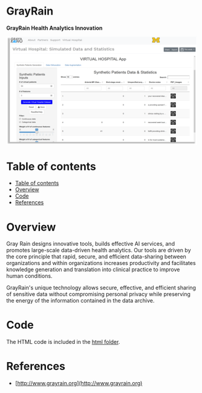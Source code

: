 # GrayRain

**GrayRain Health Analytics Innovation**

<a href="http://GrayRain.org"><img align="middle" src="https://raw.githubusercontent.com/SOCR/GrayRain/master/html/GrayRain_VH_Snap.png"></a>

Table of contents
=================

<!--ts-->
   * [Table of contents](#table-of-contents)
   * [Overview](#overview)
   * [Code](#code)
   * [References](#references)
<!--te-->


Overview
========

Gray Rain designs innovative tools, builds effective AI services, and promotes large-scale data-driven health analytics. Our tools are driven by the core principle that rapid, secure, and efficient data-sharing between organizations and within organizations increases productivity and facilitates knowledge generation and translation into clinical practice to improve human conditions. 

GrayRain's unique technology allows secure, effective, and efficient sharing of sensitive data without compromising personal privacy while preserving the energy of the information contained in the data archive. 

Code
====

The HTML code is included in the [html folder](https://github.com/SOCR/GrayRain/tree/master/html).

References
==========

* [http://www.grayrain.org](http://www.grayrain.org)

<!-- http://www.gray-rain.com
				http://www.gray-rain.org
				http://www.grayrain.org
				http://www.grayrain.net
-->
